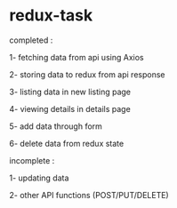 # redux-task



completed : 

1- fetching data from api using Axios

2- storing data to redux from api response

3- listing data in new listing page

4- viewing details in details page

5- add data through form 

6- delete data from redux state

incomplete :

1- updating data 

2- other API functions (POST/PUT/DELETE)
